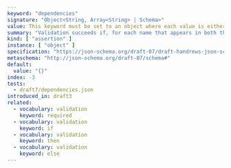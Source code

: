 ```yaml
---
keyword: "dependencies"
signature: "Object<String, Array<String> | Schema>"
value: This keyword must be set to an object where each value is either an array of unique strings or a valid JSON Schema
summary: "Validation succeeds if, for each name that appears in both the instance and as a name within this keyword's value, either every item in the corresponding array is also the name of a property in the instance or the corresponding subschema successfully evaluates against the instance."
kind: [ "assertion" ]
instance: [ "object" ]
specification: "https://json-schema.org/draft-07/draft-handrews-json-schema-validation-01#rfc.section.6.5.7"
metaschema: "http://json-schema.org/draft-07/schema#"
default:
  value: "{}"
index: -3
tests:
  - draft7/dependencies.json
introduced_in: draft3
related:
  - vocabulary: validation
    keyword: required
  - vocabulary: validation
    keyword: if
  - vocabulary: validation
    keyword: then
  - vocabulary: validation
    keyword: else
---
```

